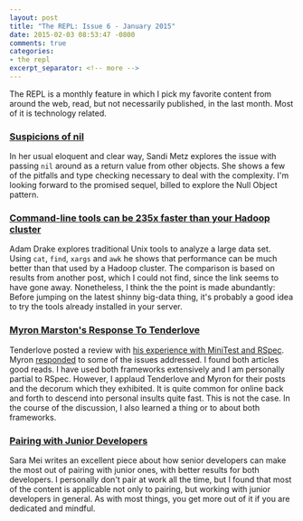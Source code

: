 ```yaml
---
layout: post
title: "The REPL: Issue 6 - January 2015"
date: 2015-02-03 08:53:47 -0800
comments: true
categories:
- the repl
excerpt_separator: <!-- more -->
---
```


The REPL is a monthly feature in which I pick my favorite content from around the web, read, but not necessarily published, in the last month. Most of it is technology related.

### [Suspicions of nil][1]

In her usual eloquent and clear way, Sandi Metz explores the issue with passing `nil` around as a return value from other objects. She shows a few of the pitfalls and type checking necessary to deal with the complexity. I'm looking forward to the promised sequel, billed to explore the Null Object pattern.

### [Command-line tools can be 235x faster than your Hadoop cluster][2]

Adam Drake explores traditional Unix tools to analyze a large data set. Using `cat`, `find`, `xargs` and `awk` he shows that performance can be much better than that used by a Hadoop cluster. The comparison is based on results from another post, which I could not find, since the link seems to have gone away. Nonetheless, I think the the point is made abundantly: Before jumping on the latest shinny big-data thing, it's probably a good idea to try the tools already installed in your server.

### [Myron Marston's Response To Tenderlove][3]

Tenderlove posted a review with [his experience with MiniTest and RSpec][4]. Myron [responded][3] to some of the issues addressed. I found both articles good reads. I have used both frameworks extensively and I am personally partial to RSpec. However, I applaud Tenderlove and Myron for their posts and the decorum which they exhibited. It is quite common for online back and forth to descend into personal insults quite fast. This is not the case. In the course of the discussion, I also learned a thing or to about both frameworks.

### [Pairing with Junior Developers][5]

Sara Mei writes an excellent piece about how senior developers can make the most out of pairing with junior ones, with better results for both developers. I personally don't pair at work all the time, but I found that most of the content is applicable not only to pairing, but working with junior developers in general. As with most things, you get more out of it if you are dedicated and mindful.

[1]: http://www.sandimetz.com/blog/2014/12/19/suspicions-of-nil
[2]: http://aadrake.com/command-line-tools-can-be-235x-faster-than-your-hadoop-cluster.html
[3]: https://gist.github.com/myronmarston/9c21b85c784871161d36
[4]: http://tenderlovemaking.com/2015/01/23/my-experience-with-minitest-and-rspec.html
[5]: https://devmynd.com/blog/2015-1-pairing-with-junior-developers

